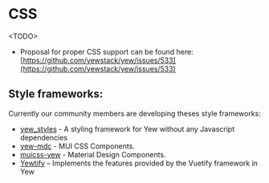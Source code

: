 # CSS

&lt;TODO&gt;

- Proposal for proper CSS support can be found here: [https://github.com/yewstack/yew/issues/533](https://github.com/yewstack/yew/issues/533)

## Style frameworks:

Currently our community members are developing theses style frameworks:

* [yew_styles](https://github.com/spielrs/yew_styles) - A styling framework for Yew without any Javascript dependencies
* [yew-mdc](https://github.com/Follpvosten/yew-mdc) - MUI CSS Components.
* [muicss-yew](https://github.com/AlephAlpha/muicss-yew) - Material Design Components.
* [Yewtify](https://github.com/yewstack/yewtify) – Implements the features provided by the Vuetify framework in Yew